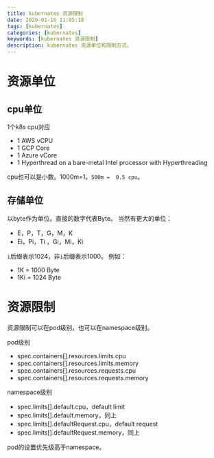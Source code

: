 ```yaml
---
title: kubernates 资源限制
date: 2020-01-16 11:05:18
tags: [kubernates]
categories: [kubernates]
keywords: [kubernates 资源限制]
description: kubernates 资源单位和限制方式。
---
```


# 资源单位

## cpu单位

1个k8s cpu对应
- 1 AWS vCPU
- 1 GCP Core
- 1 Azure vCore
- 1 Hyperthread on a bare-metal Intel processor with Hyperthreading

<!-- more -->

cpu也可以是小数。1000m=1。`500m =  0.5 cpu`。

## 存储单位

以byte作为单位。直接的数字代表Byte。
当然有更大的单位：
- E，P，T，G，M，K
- Ei，Pi，Ti ，Gi，Mi，Ki

`i`后缀表示1024，非`i`后缀表示1000。
例如：
- 1K = 1000 Byte
- 1Ki = 1024 Byte

# 资源限制

资源限制可以在pod级别，也可以在namespace级别。

pod级别
- spec.containers[].resources.limits.cpu
- spec.containers[].resources.limits.memory
- spec.containers[].resources.requests.cpu
- spec.containers[].resources.requests.memory

namespace级别
- spec.limits[].default.cpu，default limit
- spec.limits[].default.memory，同上
- spec.limits[].defaultRequest.cpu，default request
- spec.limits[].defaultRequest.memory，同上

pod的设置优先级高于namespace。

